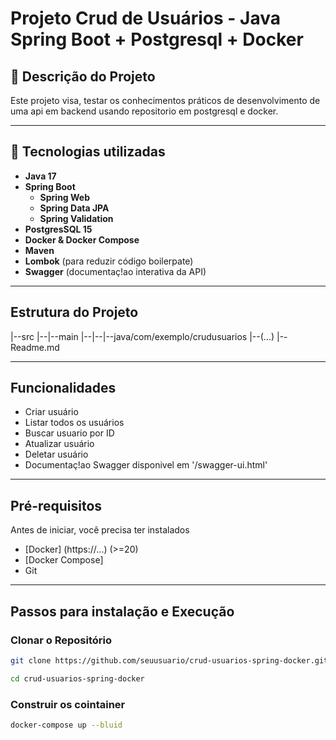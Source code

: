 # Projeto Crud de Usuários - Java Spring Boot + Postgresql + Docker

## 📍 Descrição do Projeto
Este projeto visa, testar os conhecimentos práticos de desenvolvimento de uma api em backend usando repositorio em postgresql e docker.

---

## 🚀 Tecnologias utilizadas
- **Java 17**
- **Spring Boot**
    - **Spring Web**
    - **Spring Data JPA**
    - **Spring Validation**
- **PostgresSQL 15**
- **Docker & Docker Compose**
- **Maven**
- **Lombok** (para reduzir código boilerpate)
- **Swagger** (documentaç!ao interativa da API)

---

## Estrutura do Projeto

|--src
|--|--main
|--|--|--java/com/exemplo/crudusuarios
|--(...)
|--Readme.md

---

## Funcionalidades
- Criar usuário
- Listar todos os usuários
- Buscar usuario por ID
- Atualizar usuário
- Deletar usuário
- Documentaç!ao Swagger disponivel em '/swagger-ui.html'

---

## Pré-requisitos
Antes de iniciar, você precisa ter instalados
- [Docker] (https://...) (>=20)
- [Docker Compose]
- Git

---

## Passos para instalação e Execução

### Clonar o Repositório

```bash
git clone https://github.com/seuusuario/crud-usuarios-spring-docker.git

cd crud-usuarios-spring-docker

```

### Construir os cointainer

```bash
docker-compose up --bluid
```

